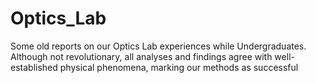 # Optics_Lab
Some old reports on our Optics Lab experiences while Undergraduates.\
Although not revolutionary, all analyses and findings agree with well-established physical phenomena, marking our methods as successful 
